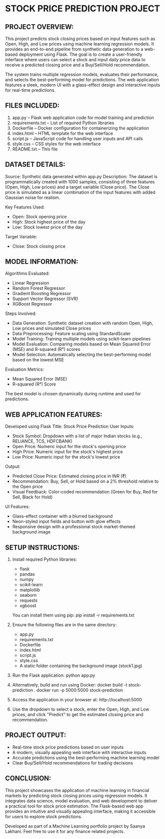 STOCK PRICE PREDICTION PROJECT
=============================

PROJECT OVERVIEW:
-----------------
This project predicts stock closing prices based on input features such as Open, High, and Low prices using machine learning regression models. It provides an end-to-end pipeline from synthetic data generation to a web-based deployment using Flask. The goal is to create a user-friendly interface where users can select a stock and input daily price data to receive a predicted closing price and a Buy/Sell/Hold recommendation.

The system trains multiple regression models, evaluates their performance, and selects the best-performing model for predictions. The web application features a sleek, modern UI with a glass-effect design and interactive inputs for real-time predictions.

FILES INCLUDED:
---------------
1. app.py – Flask web application code for model training and prediction
2. requirements.txt – List of required Python libraries
3. Dockerfile – Docker configuration for containerizing the application
4. index.html – HTML template for the web interface
5. script.js – JavaScript code for handling user inputs and API calls
6. style.css – CSS styles for the web interface
7. README.txt – This file

DATASET DETAILS:
----------------
Source: Synthetic data generated within app.py
Description: The dataset is programmatically created with 1000 samples, consisting of three features (Open, High, Low prices) and a target variable (Close price). The Close price is simulated as a linear combination of the input features with added Gaussian noise for realism.

Key Features Used:
- Open: Stock opening price
- High: Stock highest price of the day
- Low: Stock lowest price of the day

Target Variable:
- Close: Stock closing price

MODEL INFORMATION:
------------------
Algorithms Evaluated:
- Linear Regression
- Random Forest Regressor
- Gradient Boosting Regressor
- Support Vector Regressor (SVR)
- XGBoost Regressor

Steps Involved:
- Data Generation: Synthetic dataset creation with random Open, High, Low prices and simulated Close prices
- Data Preprocessing: Feature scaling using StandardScaler
- Model Training: Training multiple models using scikit-learn pipelines
- Model Evaluation: Comparing models based on Mean Squared Error (MSE) and R-squared (R²) scores
- Model Selection: Automatically selecting the best-performing model based on the lowest MSE

Evaluation Metrics:
- Mean Squared Error (MSE)
- R-squared (R²) Score

The best model is chosen dynamically during runtime and used for predictions.

WEB APPLICATION FEATURES:
------------------------
Developed using Flask
Title: Stock Price Prediction
User Inputs:
- Stock Symbol: Dropdown with a list of major Indian stocks (e.g., RELIANCE, TCS, HDFCBANK)
- Open Price: Numeric input for the stock's opening price
- High Price: Numeric input for the stock's highest price
- Low Price: Numeric input for the stock's lowest price

Output:
- Predicted Close Price: Estimated closing price in INR (₹)
- Recommendation: Buy, Sell, or Hold based on a 2% threshold relative to the Open price
- Visual Feedback: Color-coded recommendation (Green for Buy, Red for Sell, Black for Hold)

UI Features:
- Glass-effect container with a blurred background
- Neon-styled input fields and button with glow effects
- Responsive design with a professional stock market-themed background image

SETUP INSTRUCTIONS:
-------------------
1. Install required Python libraries:
   - flask
   - pandas
   - numpy
   - scikit-learn
   - matplotlib
   - seaborn
   - requests
   - xgboost

   You can install them using pip:
   pip install -r requirements.txt

2. Ensure the following files are in the same directory:
   - app.py
   - requirements.txt
   - Dockerfile
   - index.html
   - script.js
   - style.css
   - A static folder containing the background image (stock1.jpg)

3. Run the Flask application:
   python app.py

4. Alternatively, build and run using Docker:
   docker build -t stock-prediction .
   docker run -p 5000:5000 stock-prediction

5. Access the application in your browser at:
   http://localhost:5000

6. Use the dropdown to select a stock, enter the Open, High, and Low prices, and click "Predict" to get the estimated closing price and recommendation.

PROJECT OUTPUT:
---------------
- Real-time stock price predictions based on user inputs
- A modern, visually appealing web interface with interactive inputs
- Accurate predictions using the best-performing machine learning model
- Clear Buy/Sell/Hold recommendations for trading decisions

CONCLUSION:
-----------
This project showcases the application of machine learning in financial markets by predicting stock closing prices using regression models. It integrates data science, model evaluation, and web development to deliver a practical tool for stock price estimation. The Flask-based web app provides an intuitive and visually appealing interface, making it accessible for users to explore stock predictions.

Developed as part of a Machine Learning portfolio project by Saanya Lakhani. Feel free to use it for any finance related projects. 
